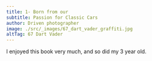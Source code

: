 ```yaml
---
title: 1- Born from our
subtitle: Passion for Classic Cars
author: Driven photographer
image: ./src/_images/67_dart_vader_graffiti.jpg
altTag: 67 Dart Vader
---
```


I enjoyed this book very much, and so did my 3 year old.